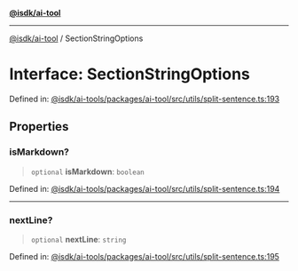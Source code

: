[**@isdk/ai-tool**](../README.md)

***

[@isdk/ai-tool](../globals.md) / SectionStringOptions

# Interface: SectionStringOptions

Defined in: [@isdk/ai-tools/packages/ai-tool/src/utils/split-sentence.ts:193](https://github.com/isdk/ai-tool.js/blob/4ebf370aaec9c78535cb40ffc19656d7bddcb145/src/utils/split-sentence.ts#L193)

## Properties

### isMarkdown?

> `optional` **isMarkdown**: `boolean`

Defined in: [@isdk/ai-tools/packages/ai-tool/src/utils/split-sentence.ts:194](https://github.com/isdk/ai-tool.js/blob/4ebf370aaec9c78535cb40ffc19656d7bddcb145/src/utils/split-sentence.ts#L194)

***

### nextLine?

> `optional` **nextLine**: `string`

Defined in: [@isdk/ai-tools/packages/ai-tool/src/utils/split-sentence.ts:195](https://github.com/isdk/ai-tool.js/blob/4ebf370aaec9c78535cb40ffc19656d7bddcb145/src/utils/split-sentence.ts#L195)
